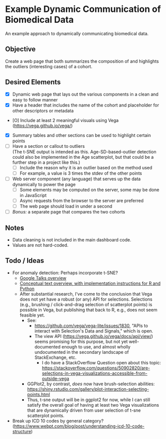 # Example Dynamic Communication of Biomedical Data

An example approach to dynamically communicating biomedical data.

## Objective

Create a web page that both summarizes the composition of and highlights the outliers (interesting cases) of a cohort.

## Desired Elements

- [X] Dynamic web page that lays out the various components in a clean and easy to follow manner
- [X] Have a header that includes the name of the cohort and placeholder for other descriptors or metadata
- [O] Include at least 2 meaningful visuals using Vega (https://vega.github.io/vega/)
- [X] Summary tables and other sections can be used to highlight certain points
- [ ] Have a section or callout to outliers  
    (The t-SNE output is intended as this. Age-SD-based-outlier detection could also be implemented in the Age scatterplot, but that could be a further step in a project like this.)
	- [ ] Include the reason why it is an outlier based on the method used
	- [ ] For example, a value is 3 times the stdev of the other points
- [ ] Web server component (any language) that serves up the data dynamically to power the page
	- [ ] Some elements may be computed on the server, some may be done in JavaScript
	- [ ] Async requests from the browser to the server are preferred
	- [ ] The web page should load in under a second
- [ ] *Bonus:* a separate page that compares the two cohorts

## Notes

- Data cleaning is not included in the main dashboard code.
- Values are not hard-coded.

## Todo / Ideas

- For anomaly detection: Perhaps incorporate t-SNE?
  - [Google Talks overview](https://medium.com/@Zelros/anomaly-detection-with-t-sne-211857b1cd00)
  - [Conceptual text overview, with implementation instructions for R and Python](https://www.analyticsvidhya.com/blog/2017/01/t-sne-implementation-r-python/)
  - After substantial research, I've come to the conclusion that Vega does not yet have a robust (or any) API for selections. Selections (e.g., brushing / click-and-drag selection of scatterplot points) is possible in Vega, but publishing that back to R, e.g., does not seem feasible yet.
  	- See:
  		- https://github.com/vega/vega-lite/issues/1830, "APIs to interact with Selection's Data and Signals," which is open.
  		- The view API (https://vega.github.io/vega/docs/api/view/) seems promising for this purpose, but not yet well-documented enough to use, and almost wholly undocumented in the secondary landscape of StackExchange, etc.
  			- I do have a StackOverflow Question open about this topic: https://stackoverflow.com/questions/50902820/are-selections-in-vega-visualizations-accessible-from-outside-vega
	- GGPlot2, by contrast, *does* now have brush-selection abilities: https://shiny.rstudio.com/gallery/plot-interaction-selecting-points.html
	- Thus, t-sne output will be in ggplot2 for now, while I can still satisfy the overall goal of having at least two Vega visualizations that are dynamically driven from user selection of t-sne scatterplot points.
- Break up ICD 10 codes by general category? (https://www.webpt.com/blog/post/understanding-icd-10-code-structure)
